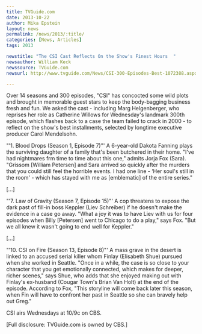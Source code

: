```yaml
---
title: TVGuide.com
date: 2013-10-22
author: Mika Epstein
layout: news
permalink: /news/2013/:title/
categories: [News, Articles]
tags: 2013

newstitle: "The CSI Cast Reflects On the Show's Finest Hours  "
newsauthor: William Keck  
newssource: TVGuide.com  
newsurl: http://www.tvguide.com/News/CSI-300-Episodes-Best-1072388.aspx  

---
```


Over 14 seasons and 300 episodes, "CSI" has concocted some wild plots and brought in memorable guest stars to keep the body-bagging business fresh and fun. We asked the cast - including Marg Helgenberger, who reprises her role as Catherine Willows for Wednesday's landmark 300th episode, which flashes back to a case the team failed to crack in 2000 - to reflect on the show's best installments, selected by longtime executive producer Carol Mendelsohn.

"'1. Blood Drops (Season 1, Episode 7)"' A 6-year-old Dakota Fanning plays the surviving daughter of a family that's been butchered in their home. "I've had nightmares frm time to time about this one," admits Jorja Fox (Sara). "Grissom [William Petersen] and Sara arrived so quickly after the murders that you could still feel the horrible events. I had one line - &#8216;Her soul's still in the room' - which has stayed with me as [emblematic] of the entire series."

[...]

"'7. Law of Gravity (Season 7, Episode 15)"' A cop threatens to expose the dark past of fill-in boss Keppler (Liev Schreiber) if he doesn't make the evidence in a case go away. "What a joy it was to have Liev with us for four episodes when Billy [Petersen] went to Chicago to do a play," says Fox. "But we all knew it wasn't going to end well for Keppler."

[...]

"'10. CSI on Fire (Season 13, Episode 8)"' A mass grave in the desert is linked to an accused serial killer whom Finlay (Elisabeth Shue) pursued when she worked in Seattle. "Once in a while, the case is so close to your character that you get emotionally connected, which makes for deeper, richer scenes," says Shue, who adds that she enjoyed making out with Finlay's ex-husband (Cougar Town's Brian Van Holt) at the end of the episode. According to Fox, "This storyline will come back later this season, when Fin will have to confront her past in Seattle so she can bravely help out Greg."

CSI airs Wednesdays at 10/9c on CBS.

[Full disclosure: TVGuide.com is owned by CBS.]

